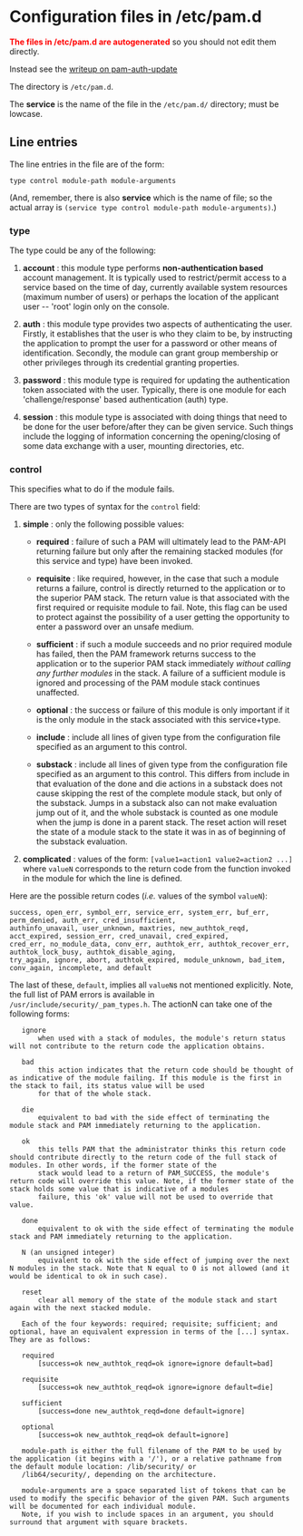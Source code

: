 
Configuration files in /etc/pam.d
=================================

<b><span style="color:red;">The files in /etc/pam.d are autogenerated</span></b> so you
should not edit them directly.

Instead see the [writeup on pam-auth-update](pam-auth-update.html)

The directory is `/etc/pam.d`.


The __service__ is the name of the file in the `/etc/pam.d/` directory; must be lowcase.


Line entries
------------

The line entries in the file are of the form:

    type control module-path module-arguments

(And, remember, there is also __service__ which is the name of file; so the actual array is `(service type control module-path module-arguments)`.)

### type

The type could be any of the following:

1. __account__ : this module type performs __non-authentication based__ account management. It is typically used to restrict/permit access to a service based on the time of day,
currently available system resources (maximum number of users) or perhaps the location of the applicant user -- 'root' login only on the console.

2. __auth__ : this module type provides two aspects of authenticating the user. Firstly, it establishes that the user is who they claim to be,
by instructing the application to prompt the user for a password or other means of identification. Secondly, the module can grant group membership
or other privileges through its credential granting properties.

3. __password__ : this module type is required for updating the authentication token associated with the user. Typically, there is one module for each 'challenge/response'
based authentication (auth) type.

4. __session__ : this module type is associated with doing things that need to be done for the user before/after they can be given service.
Such things include the logging of information concerning the opening/closing of some data exchange with a user, mounting directories, etc.

### control

This specifies what to do if the module fails.

There are two types of syntax for the `control` field:

1. __simple__ : only the following possible values:

    - __required__ : failure of such a PAM will ultimately lead to the PAM-API returning failure but only after the remaining stacked modules (for this service and type) have been invoked.

    - __requisite__ : like required, however, in the case that such a module returns a failure,
    control is directly returned to the application or to the superior PAM stack.
    The return value is that associated with the first required or requisite module to fail.
    Note, this flag can be used to protect against the possibility of a user getting the opportunity to enter a password over an unsafe medium.

    - __sufficient__ : if such a module succeeds and no prior required module has failed, then 
    the PAM framework returns success to the application or to the superior PAM stack immediately _without calling any further modules_ in the stack.
    A failure of a sufficient module is ignored and processing of the PAM module stack continues unaffected.

    - __optional__ : the success or failure of this module is only important if it is the only module in the stack associated with this service+type.

    - __include__ : include all lines of given type from the configuration file specified as an argument to this control.

    - __substack__ : include all lines of given type from the configuration file specified as an argument to this control.
    This differs from include in that evaluation of the done and die actions in a substack does not cause skipping the rest of the complete module stack, but only of the substack.
    Jumps in a substack also can not make evaluation jump out of it, and the whole substack is counted as one module when the jump is done in a parent stack.
    The reset action will reset the state of a module stack to the state it was in as of beginning of the substack evaluation.

2. __complicated__ : values of the form: `[value1=action1 value2=action2 ...]`
where `valueN` corresponds to the return code from the function invoked in the module for which the line is defined. 

Here are the possible return codes (_i.e._ values of the symbol `valueN`):

    success, open_err, symbol_err, service_err, system_err, buf_err, perm_denied, auth_err, cred_insufficient,
    authinfo_unavail, user_unknown, maxtries, new_authtok_reqd, acct_expired, session_err, cred_unavail, cred_expired,
    cred_err, no_module_data, conv_err, authtok_err, authtok_recover_err, authtok_lock_busy, authtok_disable_aging,
    try_again, ignore, abort, authtok_expired, module_unknown, bad_item, conv_again, incomplete, and default

The last of these, `default`, implies all `valueN`s not mentioned explicitly. Note, the full list of PAM errors is available in `/usr/include/security/_pam_types.h`.
The actionN can take one of the following forms:

       ignore
           when used with a stack of modules, the module's return status will not contribute to the return code the application obtains.

       bad
           this action indicates that the return code should be thought of as indicative of the module failing. If this module is the first in the stack to fail, its status value will be used
           for that of the whole stack.

       die
           equivalent to bad with the side effect of terminating the module stack and PAM immediately returning to the application.

       ok
           this tells PAM that the administrator thinks this return code should contribute directly to the return code of the full stack of modules. In other words, if the former state of the
           stack would lead to a return of PAM_SUCCESS, the module's return code will override this value. Note, if the former state of the stack holds some value that is indicative of a modules
           failure, this 'ok' value will not be used to override that value.

       done
           equivalent to ok with the side effect of terminating the module stack and PAM immediately returning to the application.

       N (an unsigned integer)
           equivalent to ok with the side effect of jumping over the next N modules in the stack. Note that N equal to 0 is not allowed (and it would be identical to ok in such case).

       reset
           clear all memory of the state of the module stack and start again with the next stacked module.

       Each of the four keywords: required; requisite; sufficient; and optional, have an equivalent expression in terms of the [...] syntax. They are as follows:

       required
           [success=ok new_authtok_reqd=ok ignore=ignore default=bad]

       requisite
           [success=ok new_authtok_reqd=ok ignore=ignore default=die]

       sufficient
           [success=done new_authtok_reqd=done default=ignore]

       optional
           [success=ok new_authtok_reqd=ok default=ignore]

       module-path is either the full filename of the PAM to be used by the application (it begins with a '/'), or a relative pathname from the default module location: /lib/security/ or
       /lib64/security/, depending on the architecture.

       module-arguments are a space separated list of tokens that can be used to modify the specific behavior of the given PAM. Such arguments will be documented for each individual module.
       Note, if you wish to include spaces in an argument, you should surround that argument with square brackets.



